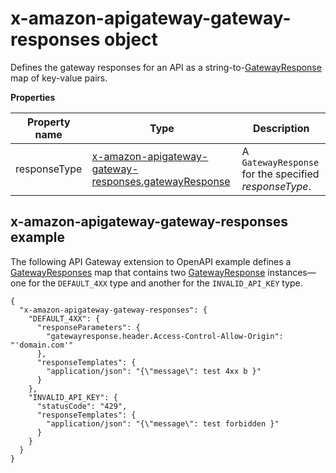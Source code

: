 # x\-amazon\-apigateway\-gateway\-responses object<a name="api-gateway-swagger-extensions-gateway-responses"></a>

Defines the gateway responses for an API as a string\-to\-[GatewayResponse](https://docs.aws.amazon.com/apigateway/api-reference/resource/gateway-response/) map of key\-value pairs\.


**Properties**  

| Property name | Type | Description | 
| --- | --- | --- | 
| responseType | [x\-amazon\-apigateway\-gateway\-responses\.gatewayResponse](api-gateway-swagger-extensions-gateway-responses.gatewayResponse.md) |  A `GatewayResponse` for the specified *responseType*\.  | 

## x\-amazon\-apigateway\-gateway\-responses example<a name="api-gateway-swagger-extensions-gateway-responses-example"></a>

 The following API Gateway extension to OpenAPI example defines a [GatewayResponses](https://docs.aws.amazon.com/apigateway/api-reference/resource/gateway-responses/) map that contains two [GatewayResponse](https://docs.aws.amazon.com/apigateway/api-reference/resource/gateway-response/) instances—one for the `DEFAULT_4XX` type and another for the `INVALID_API_KEY` type\. 

```
{
  "x-amazon-apigateway-gateway-responses": {
    "DEFAULT_4XX": {
      "responseParameters": {
        "gatewayresponse.header.Access-Control-Allow-Origin": "'domain.com'"
      },
      "responseTemplates": {
        "application/json": "{\"message\": test 4xx b }"
      }
    },
    "INVALID_API_KEY": {
      "statusCode": "429",
      "responseTemplates": {
        "application/json": "{\"message\": test forbidden }"
      }
    }
  }
}
```